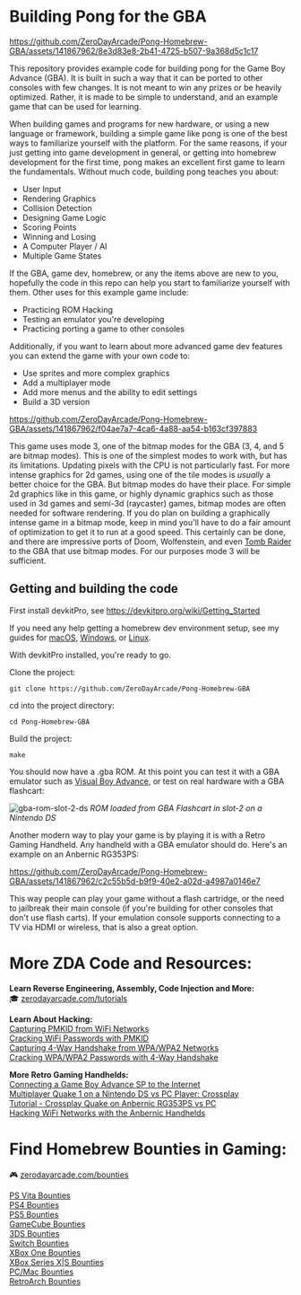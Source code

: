 # Building Pong for the GBA

https://github.com/ZeroDayArcade/Pong-Homebrew-GBA/assets/141867962/8e3d83e8-2b41-4725-b507-9a368d5c1c17

This repository provides example code for building pong for the Game Boy Advance (GBA). It is built in such a way that it can be ported to other consoles with few changes. It is not meant to win any prizes or be heavily optimized. Rather, it is made to be simple to understand, and an example game that can be used for learning.

When building games and programs for new hardware, or using a new language or framework, building a simple game like pong is one of the best ways to familiarize yourself with the platform. For the same reasons, if your just getting into game development in general, or getting into homebrew development for the first time, pong makes an excellent first game to learn the fundamentals. Without much code, building pong teaches you about:

- User Input
- Rendering Graphics
- Collision Detection
- Designing Game Logic
- Scoring Points
- Winning and Losing
- A Computer Player / AI
- Multiple Game States

If the GBA, game dev, homebrew, or any the items above are new to you, hopefully the code in this repo can help you start to familiarize yourself with them. Other uses for this example game include:

- Practicing ROM Hacking
- Testing an emulator you're developing
- Practicing porting a game to other consoles

Additionally, if you want to learn about more advanced game dev features you can extend the game with your own code to:

- Use sprites and more complex graphics
- Add a multiplayer mode
- Add more menus and the ability to edit settings
- Build a 3D version

https://github.com/ZeroDayArcade/Pong-Homebrew-GBA/assets/141867962/f04ae7a7-4ca6-4a88-aa54-b163cf397883

This game uses mode 3, one of the bitmap modes for the GBA (3, 4, and 5 are bitmap modes). This is one of the simplest modes to work with, but has its limitations. Updating pixels with the CPU is not particularly fast. For more intense graphics for 2d games, using one of the tile modes is *usually* a better choice for the GBA. But bitmap modes do have their place. For simple 2d graphics like in this game, or highly dynamic graphics such as those used in 3d games and semi-3d (raycaster) games, bitmap modes are often needed for software rendering. If you do plan on building a graphically intense game in a bitmap mode, keep in mind you'll have to do a fair amount of optimization to get it to run at a good speed. This certainly can be done, and there are impressive ports of Doom, Wolfenstein, and even <a href="https://www.youtube.com/watch?v=_GVSLcqGP7g">Tomb Raider</a> to the GBA that use bitmap modes. For our purposes mode 3 will be sufficient.

## Getting and building the code

First install devkitPro, see <a href="https://devkitpro.org/wiki/Getting_Started">https://devkitpro.org/wiki/Getting_Started</a>

If you need any help getting a homebrew dev environment setup, see my guides for <a href="https://zerodayarcade.com/tutorials/setup-nintendo-homebrew-dev-environment-on-mac">macOS</a>, <a href="https://zerodayarcade.com/tutorials/setup-nintendo-homebrew-dev-environment-on-windows">Windows</a>, or <a href="https://zerodayarcade.com/tutorials/setup-nintendo-homebrew-dev-environment-on-linux">Linux</a>. 

With devkitPro installed, you're ready to go.

Clone the project:
```
git clone https://github.com/ZeroDayArcade/Pong-Homebrew-GBA
```

cd into the project directory:
```
cd Pong-Homebrew-GBA
```

Build the project:
```
make
```

You should now have a .gba ROM. At this point you can test it with a GBA emulator such as <a href="https://visualboyadvance.org/">Visual Boy Advance</a>, or test on real hardware with a GBA flashcart:

![gba-rom-slot-2-ds](https://github.com/ZeroDayArcade/Pong-Homebrew-GBA/assets/141867962/42d1ac2d-b16b-4a32-a57c-e356bfc00b70)
*ROM loaded from GBA Flashcart in slot-2 on a Nintendo DS*

Another modern way to play your game is by playing it is with a Retro Gaming Handheld. Any handheld with a GBA emulator should do. Here's an example on an Anbernic RG353PS:

https://github.com/ZeroDayArcade/Pong-Homebrew-GBA/assets/141867962/c2c55b5d-b9f9-40e2-a02d-a4987a0146e7

This way people can play your game without a flash cartridge, or the need to jailbreak their main console (if you're building for other consoles that don't use flash carts). If your emulation console supports connecting to a TV via HDMI or wireless, that is also a great option.

# More ZDA Code and Resources:
**Learn Reverse Engineering, Assembly, Code Injection and More:**  
🎓  <a href="https://zerodayarcade.com/tutorials">zerodayarcade.com/tutorials</a> 

**Learn About Hacking:**  
<a href="https://github.com/ZeroDayArcade/capture-pmkid-wpa-wifi-hacking">Capturing PMKID from WiFi Networks</a>  
<a href="https://github.com/ZeroDayArcade/wpa-password-cracking-with-pmkid/">Cracking WiFi Passwords with PMKID</a>  
<a href="https://github.com/ZeroDayArcade/capture-handshake-wpa-wifi-hacking">Capturing 4-Way Handshake from WPA/WPA2 Networks</a>  
<a href="https://github.com/ZeroDayArcade/cracking-wpa-with-handshake">Cracking WPA/WPA2 Passwords with 4-Way Handshake</a>  

**More Retro Gaming Handhelds:**  
<a href="https://www.youtube.com/shorts/auvxesBrZwU">Connecting a Game Boy Advance SP to the Internet</a>  
<a href="https://www.youtube.com/shorts/94pTU2rXiVE">Multiplayer Quake 1 on a Nintendo DS vs PC Player: Crossplay</a>  
<a href="https://zerodayarcade.com/tutorials/anbernic-rg353-quake-multiplayer">Tutorial - Crossplay Quake on Anbernic RG353PS vs PC</a>  
<a href="https://github.com/ZeroDayArcade/RG353-WiFi-Penetration-Tool">Hacking WiFi Networks with the Anbernic Handhelds</a>

# Find Homebrew Bounties in Gaming:
🎮  <a href="https://zerodayarcade.com/bounties">zerodayarcade.com/bounties</a>

<a href="https://zerodayarcade.com/bounties/ps-vita">PS Vita Bounties</a>  
<a href="https://zerodayarcade.com/bounties/ps4">PS4 Bounties</a>  
<a href="https://zerodayarcade.com/bounties/ps5">PS5 Bounties</a>  
<a href="https://zerodayarcade.com/bounties/gamecube">GameCube Bounties</a>  
<a href="https://zerodayarcade.com/bounties/3ds">3DS Bounties</a>  
<a href="https://zerodayarcade.com/bounties/switch">Switch Bounties</a>  
<a href="https://zerodayarcade.com/bounties/xbox-one">XBox One Bounties</a>  
<a href="https://zerodayarcade.com/bounties/xbox-series-x-s">XBox Series X|S Bounties</a>  
<a href="https://zerodayarcade.com/bounties/pc">PC/Mac Bounties</a>  
<a href="https://zerodayarcade.com/bounties/other">RetroArch Bounties</a>  
